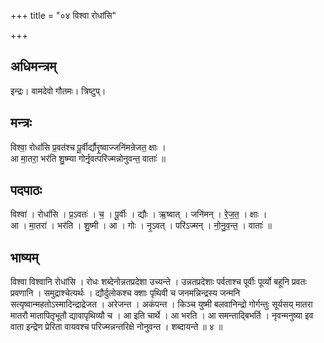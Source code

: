 +++
title = "०४ विश्वा रोधांसि"

+++
## अधिमन्त्रम्
इन्द्रः। वामदेवो गौतमः। त्रिष्टुप्।

## मन्त्रः
विश्वा॒ रोधां॑सि प्र॒वत॑श्च पू॒र्वीर्द्यौरृ॒ष्वाज्जनि॑मन्रेजत॒ क्षाः ।  
आ मा॒तरा॒ भर॑ति शु॒ष्म्या गोर्नृ॒वत्परि॑ज्मन्नोनुवन्त॒ वाताः॑ ॥

## पदपाठः
विश्वा॑ । रोधां॑सि । प्र॒ऽवतः॑ । च॒ । पू॒र्वीः । द्यौः । ऋ॒ष्वात् । जनि॑मन् । रे॒ज॒त॒ । क्षाः ।  
आ । मा॒तरा॑ । भर॑ति । शु॒ष्मी । आ । गोः । नृ॒ऽवत् । परि॑ऽज्मन् । नो॒नु॒व॒न्त॒ । वाताः॑ ॥

## भाष्यम्
विश्वा विश्वानि रोधांसि । रोधः शब्देनोन्नतप्रदेशा उच्यन्ते । उन्नतप्रदेशाः पर्वताश्च पूर्वीः पूर्व्यो बहूनि प्रवतः प्रवणानि । समुद्राश्चेत्यर्थः । द्यौर्दुलोकश्च क्शाः पृथिवी च जनमन्निन्द्रस्य जन्मनि सत्यृष्वान्महतोऽस्मादिन्द्राद्रेजत । अरेजन्त । अकंपन्त । किञ्च युष्मी बलवानिन्द्रो गोर्गन्तुः सूर्यसय् मातरा मातरौ मातापितृभूतौ द्यावापृथिव्यौ च । आ इति चार्थे । आ भरति । आ समन्ताद्बिभर्ति । नृवन्मनुष्या इव वाता इन्द्रेण प्रेरिता वायवश्च परिज्मन्नन्तरिक्षे नोनुवन्त । शब्दायन्ते ॥ ४ ॥